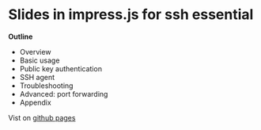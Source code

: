 Slides in impress.js for ssh essential
======================================

**Outline**

- Overview
- Basic usage
- Public key authentication
- SSH agent
- Troubleshooting
- Advanced: port forwarding
- Appendix

Vist on [github pages](http://ymattw.github.com/ssh-essential)
